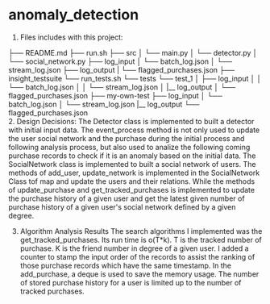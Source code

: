 # anomaly_detection

1. Files includes with this project:

├── README.md 
├── run.sh
├── src
│   └── main.py
│   └── detector.py
│   └── social_network.py
├── log_input
│   └── batch_log.json
│   └── stream_log.json
├── log_output
|   └── flagged_purchases.json
├── insight_testsuite
    └── run_tests.sh
    └── tests
        └── test_1
        │   ├── log_input
        │   │   └── batch_log.json
        │   │   └── stream_log.json
        │   |__ log_output
        │       └── flagged_purchases.json
        ├── my-own-test
            ├── log_input
            │   └── batch_log.json
            │   └── stream_log.json
            |__ log_output
                └── flagged_purchases.json     
2. Design Decisions:
The Detector class is implemented to built a detector with initial input data. The event_process method is not only used to update the user social network and the purchase during the initial process and following analysis process, but also used to analize the following coming purchase records to check if it is an anomaly based on the initial data.
The SocialNetwork class is implemented to built a social network of users. The methods of add_user, update_network is implemented in the SocialNetwork Class tof map and update the users and their relations. While the methods of update_purchase and get_tracked_purchases is implemented to update the purchase history of a given user and get the latest given number of purchase history of a given user's social network defined by a given degree.

3. Algorithm Analysis Results
The search algorithms I implemented was the get_tracked_purchases. Its run time is o(T*k). T is the tracked number of purchase. K is the friend number in degree of a given user. I added a counter to stamp the input order of the records to assist the ranking of those purchase records which have the same timestamp. 
In the add_purchase, a deque is used to save the memory usage. The number of stored purchase history for a user is limited up to the number of tracked purchases.

